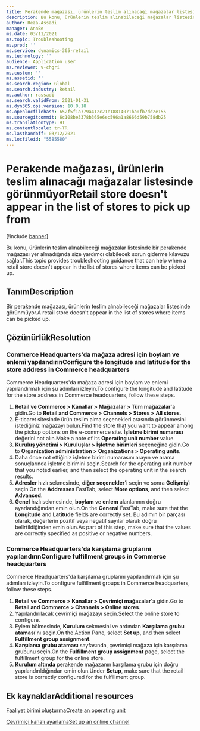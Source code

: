 ```yaml
---
title: Perakende mağazası, ürünlerin teslim alınacağı mağazalar listesinde görünmüyor
description: Bu konu, ürünlerin teslim alınabileceği mağazalar listesinde bir perakende mağazası yer almadığında size yardımcı olabilecek sorun giderme kılavuzu sağlar.
author: Reza-Assadi
manager: AnnBe
ms.date: 03/11/2021
ms.topic: Troubleshooting
ms.prod: ''
ms.service: dynamics-365-retail
ms.technology: ''
audience: Application user
ms.reviewer: v-chgri
ms.custom: ''
ms.assetid: ''
ms.search.region: Global
ms.search.industry: Retail
ms.author: rassadi
ms.search.validFrom: 2021-01-31
ms.dyn365.ops.version: 10.0.18
ms.openlocfilehash: 652f5f1a779a412c21c18814071ba0fb7dd2e155
ms.sourcegitcommit: 6c108be3378b365e6ec596a1a8666d59b758db25
ms.translationtype: HT
ms.contentlocale: tr-TR
ms.lasthandoff: 03/12/2021
ms.locfileid: "5585580"
---
```

# <a name="retail-store-doesnt-appear-in-the-list-of-stores-to-pick-up-from"></a><span data-ttu-id="0aee7-103">Perakende mağazası, ürünlerin teslim alınacağı mağazalar listesinde görünmüyor</span><span class="sxs-lookup"><span data-stu-id="0aee7-103">Retail store doesn't appear in the list of stores to pick up from</span></span>

[!include [banner](../../includes/banner.md)]

<span data-ttu-id="0aee7-104">Bu konu, ürünlerin teslim alınabileceği mağazalar listesinde bir perakende mağazası yer almadığında size yardımcı olabilecek sorun giderme kılavuzu sağlar.</span><span class="sxs-lookup"><span data-stu-id="0aee7-104">This topic provides troubleshooting guidance that can help when a retail store doesn't appear in the list of stores where items can be picked up.</span></span>

## <a name="description"></a><span data-ttu-id="0aee7-105">Tanım</span><span class="sxs-lookup"><span data-stu-id="0aee7-105">Description</span></span>

<span data-ttu-id="0aee7-106">Bir perakende mağazası, ürünlerin teslim alınabileceği mağazalar listesinde görünmüyor.</span><span class="sxs-lookup"><span data-stu-id="0aee7-106">A retail store doesn't appear in the list of stores where items can be picked up.</span></span>

## <a name="resolution"></a><span data-ttu-id="0aee7-107">Çözünürlük</span><span class="sxs-lookup"><span data-stu-id="0aee7-107">Resolution</span></span>

### <a name="configure-the-longitude-and-latitude-for-the-store-address-in-commerce-headquarters"></a><span data-ttu-id="0aee7-108">Commerce Headquarters'da mağaza adresi için boylam ve enlemi yapılandırın</span><span class="sxs-lookup"><span data-stu-id="0aee7-108">Configure the longitude and latitude for the store address in Commerce headquarters</span></span>

<span data-ttu-id="0aee7-109">Commerce Headquarters'da mağaza adresi için boylam ve enlemi yapılandırmak için şu adımları izleyin.</span><span class="sxs-lookup"><span data-stu-id="0aee7-109">To configure the longitude and latitude for the store address in Commerce headquarters, follow these steps.</span></span>

1. <span data-ttu-id="0aee7-110">**Retail ve Commerce \> Kanallar \> Mağazalar \> Tüm mağazalar**'a gidin.</span><span class="sxs-lookup"><span data-stu-id="0aee7-110">Go to **Retail and Commerce \> Channels \> Stores \> All stores**.</span></span>
1. <span data-ttu-id="0aee7-111">E-ticaret sitesinde ürün teslim alma seçenekleri arasında görünmesini istediğiniz mağazayı bulun.</span><span class="sxs-lookup"><span data-stu-id="0aee7-111">Find the store that you want to appear among the pickup options on the e-commerce site.</span></span> <span data-ttu-id="0aee7-112">**İşletme birimi numarası** değerini not alın.</span><span class="sxs-lookup"><span data-stu-id="0aee7-112">Make a note of its **Operating unit number** value.</span></span>
1. <span data-ttu-id="0aee7-113">**Kuruluş yönetimi \> Kuruluşlar \> İşletme birimleri** seçeneğine gidin.</span><span class="sxs-lookup"><span data-stu-id="0aee7-113">Go to **Organization administration \> Organizations \> Operating units**.</span></span>
1. <span data-ttu-id="0aee7-114">Daha önce not ettiğiniz işletme birimi numarasını arayın ve arama sonuçlarında işletme birimini seçin.</span><span class="sxs-lookup"><span data-stu-id="0aee7-114">Search for the operating unit number that you noted earlier, and then select the operating unit in the search results.</span></span>
1. <span data-ttu-id="0aee7-115">**Adresler** hızlı sekmesinde, **diğer seçenekler**'i seçin ve sonra **Gelişmiş**'i seçin.</span><span class="sxs-lookup"><span data-stu-id="0aee7-115">On the **Addresses** FastTab, select **More options**, and then select **Advanced**.</span></span>
1. <span data-ttu-id="0aee7-116">**Genel** hızlı sekmesinde, **boylam** ve **enlem** alanlarının doğru ayarlandığından emin olun.</span><span class="sxs-lookup"><span data-stu-id="0aee7-116">On the **General** FastTab, make sure that the **Longitude** and **Latitude** fields are correctly set.</span></span> <span data-ttu-id="0aee7-117">Bu adımın bir parçası olarak, değerlerin pozitif veya negatif sayılar olarak doğru belirtildiğinden emin olun.</span><span class="sxs-lookup"><span data-stu-id="0aee7-117">As part of this step, make sure that the values are correctly specified as positive or negative numbers.</span></span>

### <a name="configure-fulfillment-groups-in-commerce-headquarters"></a><span data-ttu-id="0aee7-118">Commerce Headquarters'da karşılama gruplarını yapılandırın</span><span class="sxs-lookup"><span data-stu-id="0aee7-118">Configure fulfillment groups in Commerce headquarters</span></span>

<span data-ttu-id="0aee7-119">Commerce Headquarters'da karşılama gruplarını yapılandırmak için şu adımları izleyin.</span><span class="sxs-lookup"><span data-stu-id="0aee7-119">To configure fulfillment groups in Commerce headquarters, follow these steps.</span></span>

1. <span data-ttu-id="0aee7-120">**Retail ve Commerce \> Kanallar \> Çevrimiçi mağazalar**'a gidin.</span><span class="sxs-lookup"><span data-stu-id="0aee7-120">Go to **Retail and Commerce \> Channels \> Online stores**.</span></span>
1. <span data-ttu-id="0aee7-121">Yapılandırılacak çevrimiçi mağazayı seçin.</span><span class="sxs-lookup"><span data-stu-id="0aee7-121">Select the online store to configure.</span></span>
1. <span data-ttu-id="0aee7-122">Eylem bölmesinde, **Kurulum** sekmesini ve ardından **Karşılama grubu ataması**'nı seçin.</span><span class="sxs-lookup"><span data-stu-id="0aee7-122">On the Action Pane, select **Set up**, and then select **Fulfillment group assignment**.</span></span>
1. <span data-ttu-id="0aee7-123">**Karşılama grubu ataması** sayfasında, çevrimiçi mağaza için karşılama grubunu seçin.</span><span class="sxs-lookup"><span data-stu-id="0aee7-123">On the **Fulfillment group assignment** page, select the fulfillment group for the online store.</span></span>
1. <span data-ttu-id="0aee7-124">**Kurulum altında** perakende mağazanın karşılama grubu için doğru yapılandırıldığından emin olun.</span><span class="sxs-lookup"><span data-stu-id="0aee7-124">Under **Setup**, make sure that the retail store is correctly configured for the fulfillment group.</span></span>

## <a name="additional-resources"></a><span data-ttu-id="0aee7-125">Ek kaynaklar</span><span class="sxs-lookup"><span data-stu-id="0aee7-125">Additional resources</span></span> 

[<span data-ttu-id="0aee7-126">Faaliyet birimi oluşturma</span><span class="sxs-lookup"><span data-stu-id="0aee7-126">Create an operating unit</span></span>](https://docs.microsoft.com/dynamics365/fin-ops-core/fin-ops/organization-administration/tasks/create-operating-unit)

[<span data-ttu-id="0aee7-127">Çevrimiçi kanalı ayarlama</span><span class="sxs-lookup"><span data-stu-id="0aee7-127">Set up an online channel</span></span>](../channel-setup-online.md)

